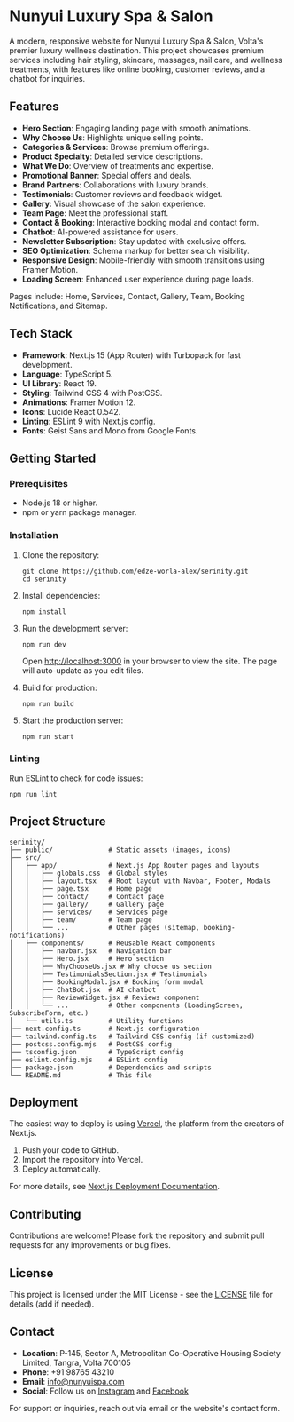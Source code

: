 # Nunyui Luxury Spa & Salon

A modern, responsive website for Nunyui Luxury Spa & Salon, Volta's premier luxury wellness destination. This project showcases premium services including hair styling, skincare, massages, nail care, and wellness treatments, with features like online booking, customer reviews, and a chatbot for inquiries.

## Features

- **Hero Section**: Engaging landing page with smooth animations.
- **Why Choose Us**: Highlights unique selling points.
- **Categories & Services**: Browse premium offerings.
- **Product Specialty**: Detailed service descriptions.
- **What We Do**: Overview of treatments and expertise.
- **Promotional Banner**: Special offers and deals.
- **Brand Partners**: Collaborations with luxury brands.
- **Testimonials**: Customer reviews and feedback widget.
- **Gallery**: Visual showcase of the salon experience.
- **Team Page**: Meet the professional staff.
- **Contact & Booking**: Interactive booking modal and contact form.
- **Chatbot**: AI-powered assistance for users.
- **Newsletter Subscription**: Stay updated with exclusive offers.
- **SEO Optimization**: Schema markup for better search visibility.
- **Responsive Design**: Mobile-friendly with smooth transitions using Framer Motion.
- **Loading Screen**: Enhanced user experience during page loads.

Pages include: Home, Services, Contact, Gallery, Team, Booking Notifications, and Sitemap.

## Tech Stack

- **Framework**: Next.js 15 (App Router) with Turbopack for fast development.
- **Language**: TypeScript 5.
- **UI Library**: React 19.
- **Styling**: Tailwind CSS 4 with PostCSS.
- **Animations**: Framer Motion 12.
- **Icons**: Lucide React 0.542.
- **Linting**: ESLint 9 with Next.js config.
- **Fonts**: Geist Sans and Mono from Google Fonts.

## Getting Started

### Prerequisites

- Node.js 18 or higher.
- npm or yarn package manager.

### Installation

1. Clone the repository:
   ```
   git clone https://github.com/edze-worla-alex/serinity.git
   cd serinity
   ```

2. Install dependencies:
   ```
   npm install
   ```

3. Run the development server:
   ```
   npm run dev
   ```

   Open [http://localhost:3000](http://localhost:3000) in your browser to view the site. The page will auto-update as you edit files.

4. Build for production:
   ```
   npm run build
   ```

5. Start the production server:
   ```
   npm run start
   ```

### Linting

Run ESLint to check for code issues:
```
npm run lint
```

## Project Structure

```
serinity/
├── public/              # Static assets (images, icons)
├── src/
│   ├── app/             # Next.js App Router pages and layouts
│   │   ├── globals.css  # Global styles
│   │   ├── layout.tsx   # Root layout with Navbar, Footer, Modals
│   │   ├── page.tsx     # Home page
│   │   ├── contact/     # Contact page
│   │   ├── gallery/     # Gallery page
│   │   ├── services/    # Services page
│   │   ├── team/        # Team page
│   │   └── ...          # Other pages (sitemap, booking-notifications)
│   ├── components/      # Reusable React components
│   │   ├── navbar.jsx   # Navigation bar
│   │   ├── Hero.jsx     # Hero section
│   │   ├── WhyChooseUs.jsx # Why choose us section
│   │   ├── TestimonialsSection.jsx # Testimonials
│   │   ├── BookingModal.jsx # Booking form modal
│   │   ├── ChatBot.jsx  # AI chatbot
│   │   ├── ReviewWidget.jsx # Reviews component
│   │   └── ...          # Other components (LoadingScreen, SubscribeForm, etc.)
│   └── utils.ts         # Utility functions
├── next.config.ts       # Next.js configuration
├── tailwind.config.ts   # Tailwind CSS config (if customized)
├── postcss.config.mjs   # PostCSS config
├── tsconfig.json        # TypeScript config
├── eslint.config.mjs    # ESLint config
├── package.json         # Dependencies and scripts
└── README.md            # This file
```

## Deployment

The easiest way to deploy is using [Vercel](https://vercel.com/new?utm_medium=default-template&filter=next.js&utm_source=create-next-app&utm_campaign=create-next-app-readme), the platform from the creators of Next.js.

1. Push your code to GitHub.
2. Import the repository into Vercel.
3. Deploy automatically.

For more details, see [Next.js Deployment Documentation](https://nextjs.org/docs/app/building-your-application/deploying).

## Contributing

Contributions are welcome! Please fork the repository and submit pull requests for any improvements or bug fixes.

## License

This project is licensed under the MIT License - see the [LICENSE](LICENSE) file for details (add if needed).

## Contact

- **Location**: P-145, Sector A, Metropolitan Co-Operative Housing Society Limited, Tangra, Volta 700105
- **Phone**: +91 98765 43210
- **Email**: info@nunyuispa.com
- **Social**: Follow us on [Instagram](https://instagram.com/nunyuispa) and [Facebook](https://facebook.com/nunyuispa)

For support or inquiries, reach out via email or the website's contact form.
